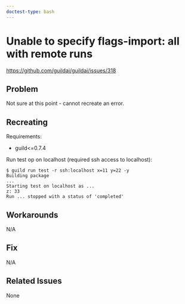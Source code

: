 ```yaml
---
doctest-type: bash
---
```


# Unable to specify flags-import: all with remote runs

https://github.com/guildai/guildai/issues/318

## Problem

Not sure at this point - cannot recreate an error.

## Recreating

Requirements:

- guild<=0.7.4

Run test op on localhost (required ssh access to localhost):

    $ guild run test -r ssh:localhost x=11 y=22 -y
    Building package
    ...
    Starting test on localhost as ...
    z: 33
    Run ... stopped with a status of 'completed'

## Workarounds

N/A

## Fix

N/A

## Related Issues

None
